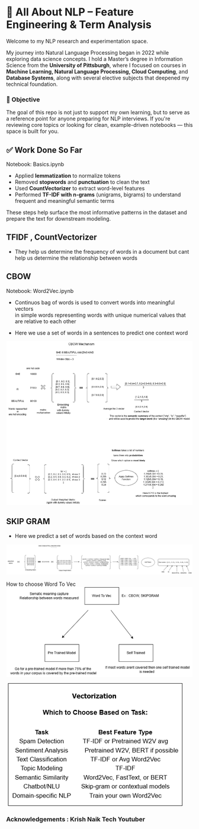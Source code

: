 # 🧠 All About NLP – Feature Engineering & Term Analysis

Welcome to my NLP research and experimentation space.

My journey into Natural Language Processing began in 2022 while exploring data science concepts. I hold a Master’s degree in Information Science from the **University of Pittsburgh**, where I focused on courses in **Machine Learning, Natural Language Processing, Cloud Computing**, and **Database Systems**, along with several elective subjects that deepened my technical foundation.


### 🎯 Objective

The goal of this repo is not just to support my own learning, but to serve as a reference point for anyone preparing for NLP interviews. If you're reviewing core topics or looking for clean, example-driven notebooks — this space is built for you.

## ✅ Work Done So Far

Notebook: Basics.ipynb
- Applied **lemmatization** to normalize tokens
- Removed **stopwords** and **punctuation** to clean the text
- Used **CountVectorizer** to extract word-level features
- Performed **TF-IDF with n-grams** (unigrams, bigrams) to understand frequent and meaningful semantic terms

These steps help surface the most informative patterns in the dataset and prepare the text for downstream modeling.

## TFIDF , CountVectorizer 
- They help us determine the frequency of words in a document but cant help us determine the relationship between words

## CBOW 
Notebook: Word2Vec.ipynb
- Continuos bag of words is used to convert words into meaningful vectors  
in simple words representing words with  unique numerical values that are relative to each other

- Here we use a set of words in a sentences to predict one context word

![alt text](images/CBOW.png)

## SKIP GRAM 
- Here we predict a set of words based on the context word 

![alt text](images/SKIPGRAM.png)

How to choose Word To Vec
![alt text](images/Choosingwordtovec.png)


![alt text](images/Vectorization.png)



### Acknowledgements : Krish Naik Tech Youtuber



